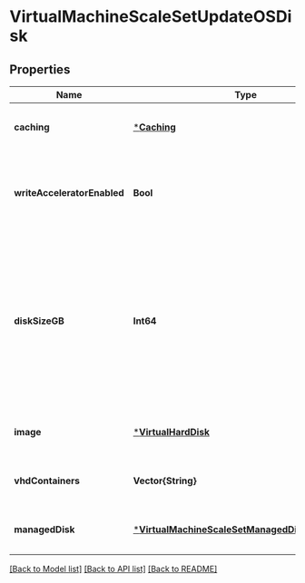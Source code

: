# VirtualMachineScaleSetUpdateOSDisk


## Properties
Name | Type | Description | Notes
------------ | ------------- | ------------- | -------------
**caching** | [***Caching**](Caching.md) |  | [optional] [default to nothing]
**writeAcceleratorEnabled** | **Bool** | Specifies whether writeAccelerator should be enabled or disabled on the disk. | [optional] [default to nothing]
**diskSizeGB** | **Int64** | Specifies the size of the operating system disk in gigabytes. This element can be used to overwrite the size of the disk in a virtual machine image. &lt;br&gt;&lt;br&gt; This value cannot be larger than 1023 GB | [optional] [default to nothing]
**image** | [***VirtualHardDisk**](VirtualHardDisk.md) |  | [optional] [default to nothing]
**vhdContainers** | **Vector{String}** | The list of virtual hard disk container uris. | [optional] [default to nothing]
**managedDisk** | [***VirtualMachineScaleSetManagedDiskParameters**](VirtualMachineScaleSetManagedDiskParameters.md) |  | [optional] [default to nothing]


[[Back to Model list]](../README.md#models) [[Back to API list]](../README.md#api-endpoints) [[Back to README]](../README.md)


